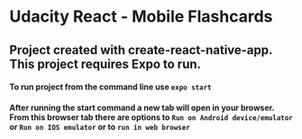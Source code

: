 # Udacity React - Mobile Flashcards

## Project created with create-react-native-app. This project requires Expo to run.

#### To run project from the command line use ```expo start```
#### After running the start command a new tab will open in your browser. From this browser tab there are options to ```Run on Android device/emulator``` or ```Run on IOS emulator``` or to ```run in web browser```

